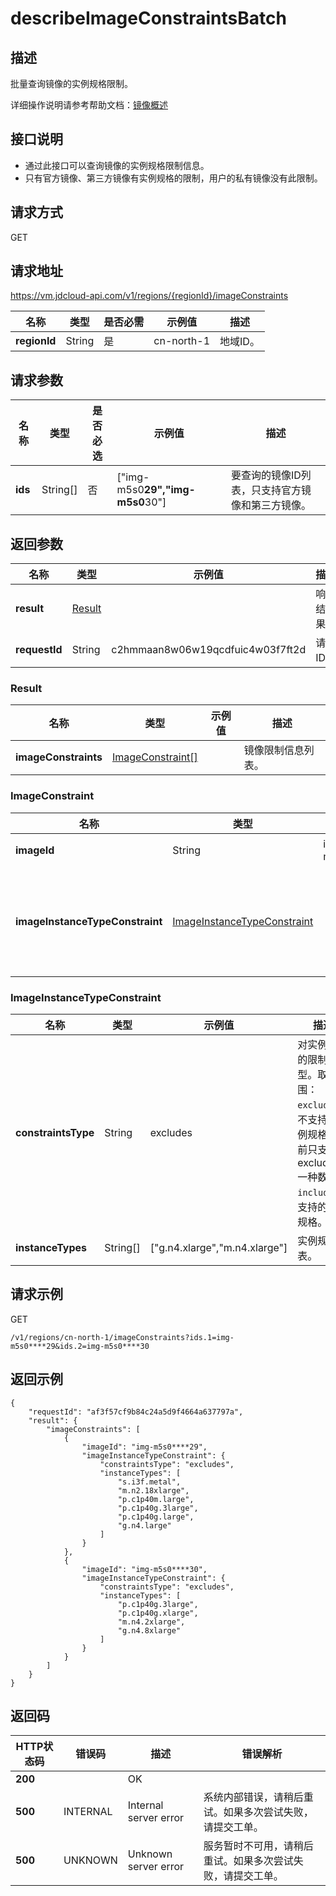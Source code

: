 # describeImageConstraintsBatch


## 描述

批量查询镜像的实例规格限制。

详细操作说明请参考帮助文档：[镜像概述](https://docs.jdcloud.com/cn/virtual-machines/image-overview)

## 接口说明
- 通过此接口可以查询镜像的实例规格限制信息。
- 只有官方镜像、第三方镜像有实例规格的限制，用户的私有镜像没有此限制。


## 请求方式
GET

## 请求地址
https://vm.jdcloud-api.com/v1/regions/{regionId}/imageConstraints

|名称|类型|是否必需|示例值|描述|
|---|---|---|---|---|
|**regionId**|String|是|cn-north-1|地域ID。|

## 请求参数
|名称|类型|是否必选|示例值|描述|
|---|---|---|---|---|
|**ids**|String[]|否|\[&quot;img-m5s0****29&quot;,&quot;img-m5s0****30&quot;]|要查询的镜像ID列表，只支持官方镜像和第三方镜像。|


## 返回参数
|名称|类型|示例值|描述|
|---|---|---|---|
|**result**|[Result](#result)| |响应结果。|
|**requestId**|String|c2hmmaan8w06w19qcdfuic4w03f7ft2d|请求ID。|

### <div id="Result">Result</div>
|名称|类型|示例值|描述|
|---|---|---|---|
|**imageConstraints**|[ImageConstraint[]](#imageconstraint)| |镜像限制信息列表。|
### <div id="ImageConstraint">ImageConstraint</div>
|名称|类型|示例值|描述|
|---|---|---|---|
|**imageId**|String|img-m5s0****29|镜像ID。|
|**imageInstanceTypeConstraint**|[ImageInstanceTypeConstraint](#imageinstancetypeconstraint)| |镜像对实例规格的约束信息。|
### <div id="ImageInstanceTypeConstraint">ImageInstanceTypeConstraint</div>
|名称|类型|示例值|描述|
|---|---|---|---|
|**constraintsType**|String|excludes|对实例规格的限制类型。取值范围：<br>`excludes`：不支持的实例规格，当前只支持 excludes 一种数据。<br>`includes`：支持的实例规格。<br>|
|**instanceTypes**|String[]|\[&quot;g.n4.xlarge&quot;,&quot;m.n4.xlarge&quot;\]|实例规格列表。|


## 请求示例
GET

```
/v1/regions/cn-north-1/imageConstraints?ids.1=img-m5s0****29&ids.2=img-m5s0****30
```



## 返回示例
```
{
    "requestId": "af3f57cf9b84c24a5d9f4664a637797a", 
    "result": {
        "imageConstraints": [
            {
                "imageId": "img-m5s0****29", 
                "imageInstanceTypeConstraint": {
                    "constraintsType": "excludes", 
                    "instanceTypes": [
                        "s.i3f.metal", 
                        "m.n2.18xlarge", 
                        "p.c1p40m.large", 
                        "p.c1p40g.3large", 
                        "p.c1p40g.large", 
                        "g.n4.large"
                    ]
                }
            }, 
            {
                "imageId": "img-m5s0****30", 
                "imageInstanceTypeConstraint": {
                    "constraintsType": "excludes", 
                    "instanceTypes": [
                        "p.c1p40g.3large", 
                        "p.c1p40g.xlarge", 
                        "m.n4.2xlarge", 
                        "g.n4.8xlarge"
                    ]
                }
            }
        ]
    }
}
```

## 返回码
|HTTP状态码|错误码|描述|错误解析|
|---|---|---|---|
|**200**||OK||
|**500**|INTERNAL|Internal server error|系统内部错误，请稍后重试。如果多次尝试失败，请提交工单。|
|**500**|UNKNOWN|Unknown server error|服务暂时不可用，请稍后重试。如果多次尝试失败，请提交工单。|
